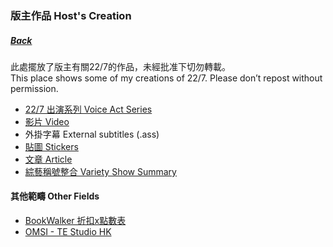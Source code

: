 ### 版主作品 Host's Creation
##### [Back](../../readme.md)

此處擺放了版主有關22/7的作品，未經批准下切勿轉載。<br>
This place shows some of my creations of 22/7. Please don’t repost without permission.<br>

- [22/7 出演系列 Voice Act Series](227VoiceAct/227VoiceAct.md)
- [影片 Video](Video/Video_List.md)
- 外掛字幕 External subtitles (.ass)
- [貼圖 Stickers](Stickers.md)
- [文章 Article](Article/Article_List.md)
- [綜藝稱號整合 Variety Show Summary](VarietySummary.md)

#### 其他範疇 Other Fields
- [BookWalker 折扣x點數表](https://docs.google.com/spreadsheets/d/1W9_gRPUMlY4wpHd8-nKyTy67EQsEN4JlMU7ToVTkJEc/)
- [OMSI - TE Studio HK](https://www.facebook.com/TE7968studio)